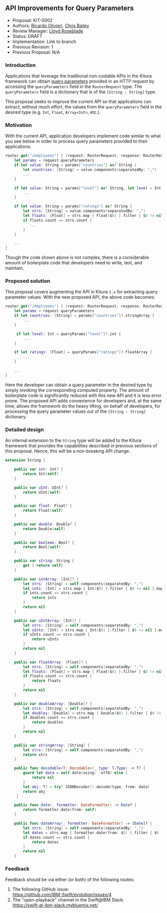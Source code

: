 ## API Improvements for Query Parameters
* Proposal: KIT-0002
* Authors: [Ricardo Olivieri](https://github.com/rolivieri), [Chris Bailey](https://github.com/seabaylea)
* Review Manager: [Lloyd Roseblade](https://github.com/lroseblade)
* Status: DRAFT
* Implementation: Link to branch
* Previous Revision: 1
* Previous Proposal: N/A

### Introduction
Applications that leverage the traditional non-codable APIs in the Kitura framework can obtain [query parameters](https://en.wikipedia.org/wiki/Query_string) provided in an HTTP request by accessing the `queryParameters` field in the `RouterRequest` type. The `queryParameters` field is a dictionary that is of the `[String : String]` type.

This proposal seeks to improve the current API so that applications can extract, without much effort, the values from the `queryParameters` field in the desired type (e.g. `Int`, `Float`, `Array<Int>`, etc.).

### Motivation
With the current API, application developers implement code similar to what you see below in order to process query parameters provided to their applications:

```swift
router.get("/employees") { (request: RouterRequest, response: RouterResponse, next: @escaping () -> Void) in
    let params = request.queryParameters
    if let value: String = params["countries"] as? String {
        let countries: [String] = value.components(separatedBy: ",")
        ...
    }

    if let value: String = params["level"] as? String, let level = Int(value) {
        ...
    }

    if let value: String = params["ratings"] as? String {
        let strs: [String] = value.components(separatedBy: ",")
        let floats: [Float] = strs.map { Float($0) }.filter { $0 != nil }.map { $0! }
        if floats.count == strs.count {
           ...
        }        
    }

    ...
}
```

Though the code shown above is not complex, there is a considerable amount of boilerplate code that developers need to write, test, and maintain.

### Proposed solution
This proposal covers augmenting the API in Kitura `2.x` for extracting query parameter values. With the new proposed API, the above code becomes:

```swift
router.get("/employees") { (request: RouterRequest, response: RouterResponse, next: @escaping () -> Void) in
    let params = request.queryParameters
    if let countries: [String] = params["countries"]?.stringArray {
        ...
    }

     if let level: Int = queryParams["level"]?.int {
        ...
    }

    if let ratings: [Float] = queryParams["ratings"]?.floatArray {
        ...
    }

    ...
}
```

Here the developer can obtain a query parameter in the desired type by simply invoking the corresponding computed property. The amount of boilerplate code is significantly reduced with this new API and it is less error prone. The proposed API adds convenience for developers and, at the same time, allows the framework do the heavy lifting, on behalf of developers, for processing the query parameter values out of the `[String : String]` dictionary.

### Detailed design

An internal extension to the `String` type will be added to the Kitura framework that provides the capabilities described in previous sections of this proposal. Hence, this will be a non-breaking API change.

```swift
extension String {

    public var int: Int? {
        return Int(self)
    }

    public var uInt: UInt? {
        return UInt(self)
    }

    public var float: Float? {
        return Float(self)
    }

    public var double: Double? {         
        return Double(self)
    }

    public var boolean: Bool? {
        return Bool(self)
    }

    public var string: String {
        get { return self}
    }

    public var intArray: [Int]? {
        let strs: [String] = self.components(separatedBy: ",")
        let ints: [Int] = strs.map { Int($0) }.filter { $0 != nil }.map { $0! }
        if ints.count == strs.count {
            return ints
        }
        return nil
    }

    public var uIntArray: [Int]? {
        let strs: [String] = self.components(separatedBy: ",")
        let uInts: [Int] = strs.map { Int($0) }.filter { $0 != nil }.map { $0! }
        if uInts.count == strs.count {
            return uInts
        }
        return nil
    }

    public var floatArray: [Float]? {
        let strs: [String] = self.components(separatedBy: ",")
        let floats: [Float] = strs.map { Float($0) }.filter { $0 != nil }.map { $0! }
        if floats.count == strs.count {
            return floats
        }
        return nil
    }

    public var doubleArray: [Double]? { 
        let strs: [String] = self.components(separatedBy: ",")
        let doubles: [Double] = strs.map { Double($0) }.filter { $0 != nil }.map { $0! }
        if doubles.count == strs.count {
            return doubles
        }
        return nil
    }

    public var stringArray: [String] {
        let strs: [String] = self.components(separatedBy: ",")
        return strs
    }

    public func decodable<T: Decodable>(_ type: T.Type) -> T? {
        guard let data = self.data(using: .utf8) else {
            return nil
        }
        let obj: T? = try? JSONDecoder().decode(type, from: data)
        return obj
     }

    public func date(_ formatter: DateFormatter) -> Date? {
        return formatter.date(from: self)
    }

    public func dateArray(_ formatter: DateFormatter) -> [Date]? {
        let strs: [String] = self.components(separatedBy: ",")
        let dates = strs.map { formatter.date(from: $0) }.filter { $0 != nil }.map { $0! }
        if dates.count == strs.count {
            return dates
        }
        return nil
    }
```

### Feedback
Feedback should be via either (or both) of the following routes:

1. The following GitHub issue:  
   https://github.com/IBM-Swift/evolution/issues/4
2. The "open-playback" channel in the Swift@IBM Slack:  
   https://swift-at-ibm-slack.mybluemix.net/
